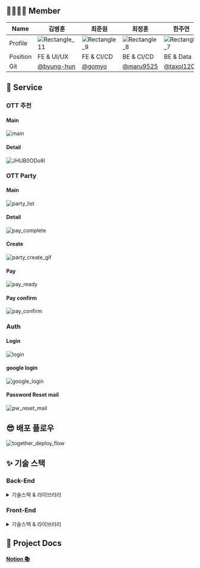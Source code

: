 ## 👨‍👨‍👦‍👦 Member

| Name     | 김병훈                                          | 최준원                                        | 최정훈                                        | 한주연                                        | 이승균                                          |
| -------- | ----------------------------------------------- | --------------------------------------------- | --------------------------------------------- | --------------------------------------------- | ----------------------------------------------- |
| Profile  | ![Rectangle_11](README.assets/Rectangle_11.png) | ![Rectangle_9](README.assets/Rectangle_9.png) | ![Rectangle_8](README.assets/Rectangle_8.png) | ![Rectangle_7](README.assets/Rectangle_7.png) | ![Rectangle_10](README.assets/Rectangle_10.png) |
| Position | FE & UI/UX                                      | FE & CI/CD                                    | BE & CI/CD                                    | BE & Data                                     | FE                                              |
| Git      | [@byung-hun](https://github.com/byunghun-jake)  | [@gomyo](https://github.com/gomyo)            | [@maru9525](https://github.com/maru9525)      | [@taxol1203](https://github.com/taxol1203)    |                                                 |



## 🤩 Service

### OTT 추천

#### Main

![main](README.assets/main.gif)



#### Detail

![JHUB0ODo8l](README.assets/JHUB0ODo8l.gif)



### OTT Party

#### Main

![party_list](README.assets/party_list.png)



#### Detail

![pay_complete](README.assets/pay_complete.png)



#### Create

![party_create_gif](README.assets/party_create_gif.gif)

#### Pay

![pay_ready](README.assets/pay_ready.png)

#### Pay confirm

![pay_confirm](README.assets/pay_confirm.png)

### Auth

#### Login

![login](README.assets/login.gif)

#### google login

![google_login](README.assets/google_login.png)

#### Password Reset mail

![pw_reset_mail](README.assets/pw_reset_mail.PNG)



## 😎 배포 플로우

![together_deploy_flow](README.assets/together_deploy_flow.jpg)



## ✨ 기술 스택



### Back-End

<details>
    <summary>기술스택 & 라이브러리</summary>
    <h4>기술스택 ⚙</h4>
    <ul>
        <li>python @3.6.8</li>
        <li>Django @3.2.7</li>
        <li>postgreSql @12</li>
    </ul>
    <h4>라이브러리 📚</h4>
    <ul>
        <li>dj-rest-auth</li>
        <li>pickle</li>
        <li>Simple JWT</li>
        <li>allauth</li>
        <li>django-rest-swagger</li>
        <li>sklearn</li>
        <li>numpy</li>
        <li>pandas</li>
    </ul>
</details>



### Front-End

<details>
    <summary>기술스택 & 라이브러리</summary>
    <h4>기술스택 ⚙</h4>
    <ul>
        <li>HTML</li>
        <li>CSS, SCSS</li>
        <li>JavaScript</li>
        <li>TypeScript @4.1.5</li>
        <li>Vue.js @3.0.0</li>
    </ul>
    <h4>라이브러리 📚</h4>
    <ul>
        <li>axios @0.21.4: Promise 기반 HTTP 클라이언트</li>
        <li>eslint @6.7.2: formatter 라이브러리</li>
        <li>prettier @2.2.1: formatter 라이브러리</li>
        <li>tailwindCSS npm:@tailwindcss/postcss7-compat@^2.2.14: CSS 스타일링 라이브러리</li>
        <li>sass-loader @8.0.2: SCSS 적용을 위한 라이브러리</li>
    </ul>
</details>





## 📜 Project Docs

#### [Notion 📚](https://www.notion.so/binitiger/SSAFY_-_D202-7215f9f32efa4451a137842f6e5514c5)































